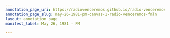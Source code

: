 ```yaml
---
annotation_page_uri: https://radiovenceremos.github.io/radio-venceremos-english-1/annotations/may-26-1981-pm-canvas-1-radio-venceremos-fmln.json
annotation_page_slug: may-26-1981-pm-canvas-1-radio-venceremos-fmln
layout: annotation_page
manifest_label: May 26, 1981 - PM

---
```

